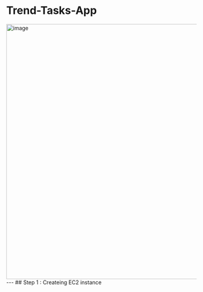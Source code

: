 # Trend-Tasks-App


<img width="1355" height="675" alt="image" src="https://github.com/user-attachments/assets/0d8ee4da-5328-4221-94f0-29e5b576bf93" />
---
## Step 1 : Createing EC2 instance 


